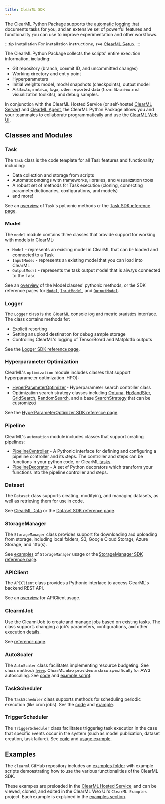 ```yaml
---
title: ClearML SDK
---
```


The ClearML Python Package supports the [automatic logging](../fundamentals/logger.md#automatic-reporting) that documents 
tasks for you, and an extensive set of powerful features and functionality you can use to improve experimentation 
and other workflows.

:::tip Installation
For installation instructions, see [ClearML Setup](../clearml_sdk/clearml_sdk_setup.md#install-clearml). 
:::

The ClearML Python Package collects the scripts' entire execution information, including:
* Git repository (branch, commit ID, and uncommitted changes) 
* Working directory and entry point
* Hyperparameters 
* Initial weights model, model snapshots (checkpoints), output model 
* Artifacts, metrics, logs, other reported data (from libraries and visualization toolkits), and debug samples. 

In conjunction with the ClearML Hosted Service (or self-hosted [ClearML Server](../deploying_clearml/clearml_server.md)) 
and [ClearML Agent](../clearml_agent.md), the ClearML Python Package allows you and your teammates to collaborate 
programmatically and use the [ClearML Web UI](../webapp/webapp_overview.md).

## Classes and Modules

### Task
The `Task` class is the code template for all Task features and functionality including:
* Data collection and storage from scripts
* Automatic bindings with frameworks, libraries, and visualization tools
* A robust set of methods for Task execution (cloning, connecting parameter dictionaries, configurations, and models)
* and more!

See an [overview](task_sdk.md) of `Task`'s pythonic methods or the [Task SDK reference page](task_sdk.md).

### Model 
The `model` module contains three classes that provide support for working with models in ClearML: 
* `Model` - represents an existing model in ClearML that can be loaded and connected to a Task 
* `InputModel` - represents an existing model that you can load into ClearML 
* `OutputModel` - represents the task output model that is always connected to the Task

See an [overview](../clearml_sdk/model_sdk.md) of the Model classes' pythonic methods, or the SDK reference pages for [`Model`](../references/sdk/model_model.md), 
[`InputModel`](../references/sdk/model_inputmodel.md), and [`OutputModel`](../references/sdk/model_outputmodel.md).

### Logger
The `Logger` class is the ClearML console log and metric statistics interface. The class contains methods for: 
* Explicit reporting 
* Setting an upload destination for debug sample storage
* Controlling ClearML's logging of TensorBoard and Matplotlib outputs

See the [Logger SDK reference page](../references/sdk/logger.md).


### Hyperparameter Optimization 

ClearML's `optimization` module includes classes that support hyperparameter optimization (HPO):
* [HyperParameterOptimizer](../references/sdk/hpo_optimization_hyperparameteroptimizer.md) - Hyperparameter search 
  controller class 
* Optimization search strategy classes including [Optuna](../references/sdk/hpo_optuna_optuna_optimizeroptuna.md), [HpBandSter](../references/sdk/hpo_hpbandster_bandster_optimizerbohb.md),
  [GridSearch](../references/sdk/hpo_optimization_gridsearch.md), [RandomSearch](../references/sdk/hpo_optimization_randomsearch.md), 
  and a base [SearchStrategy](https://github.com/clearml/clearml/blob/master/clearml/automation/optimization.py#L310)
  that can be customized
  
See the [HyperParameterOptimizer SDK reference page](../references/sdk/hpo_optimization_hyperparameteroptimizer.md). 
  
### Pipeline

ClearML's `automation` module includes classes that support creating pipelines: 
  * [PipelineController](../pipelines/pipelines_sdk_tasks.md) - A Pythonic interface for 
    defining and configuring a pipeline controller and its steps. The controller and steps can be functions in your 
    python code, or ClearML [tasks](../fundamentals/task.md).
  * [PipelineDecorator](../pipelines/pipelines_sdk_function_decorators.md) - A set 
    of Python decorators which transform your functions into the pipeline controller and steps.
    
### Dataset
The `Dataset` class supports creating, modifying, and managing datasets, 
as well as retrieving them for use in code. 

See [ClearML Data](../clearml_data/clearml_data.md) or the [Dataset SDK reference page](../references/sdk/dataset.md).


### StorageManager  
The `StorageManager` class provides support for downloading and uploading from storage, 
including local folders, S3, Google Cloud Storage, Azure Storage, and http(s).

See [examples](../guides/storage/examples_storagehelper.md) of `StorageManager` usage or the [StorageManager SDK reference page](../references/sdk/storage.md).

### APIClient
The `APIClient` class provides a Pythonic interface to access ClearML's backend REST API.

See an [overview](apiclient_sdk.md) for APIClient usage. 

### ClearmlJob 
Use the ClearmlJob to create and manage jobs based on existing tasks. The class supports changing a job's parameters, 
configurations, and other execution details. 

See [reference page](../references/sdk/automation_job_clearmljob.md).

### AutoScaler
The `AutoScaler` class facilitates implementing resource budgeting. See class methods [here](https://github.com/clearml/clearml/blob/master/clearml/automation/auto_scaler.py).
ClearML also provides a class specifically for AWS autoscaling. See [code](https://github.com/clearml/clearml/blob/master/clearml/automation/aws_auto_scaler.py#L22)
and [example script](https://github.com/clearml/clearml/blob/master/examples/services/aws-autoscaler/aws_autoscaler.py). 

### TaskScheduler
The `TaskScheduler` class supports methods for scheduling periodic execution (like cron jobs). See the [code](https://github.com/clearml/clearml/blob/master/clearml/automation/scheduler.py#L481)
and [example](https://github.com/clearml/clearml/blob/master/examples/scheduler/cron_example.py).

### TriggerScheduler
The `TriggerScheduler` class facilitates triggering task execution in the case that specific events occur in the system 
(such as model publication, dataset creation, task failure). See [code](https://github.com/clearml/clearml/blob/master/clearml/automation/trigger.py#L148)
and [usage example](https://github.com/clearml/clearml/blob/master/examples/scheduler/trigger_example.py).

## Examples 

The `clearml` GitHub repository includes an [examples folder](https://github.com/clearml/clearml/tree/master/examples)
with example scripts demonstrating how to use the various functionalities of the ClearML SDK. 

These examples are preloaded in the [ClearML Hosted Service](https://app.clear.ml), and can be viewed, cloned, 
and edited in the ClearML Web UI's `ClearML Examples` project. Each example is explained in the [examples section](../guides/main.md). 
